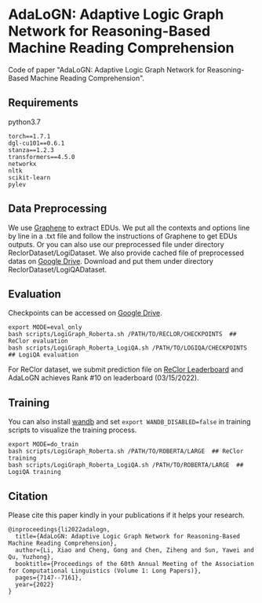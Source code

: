 # AdaLoGN: Adaptive Logic Graph Network for Reasoning-Based Machine Reading Comprehension

Code of paper "AdaLoGN: Adaptive Logic Graph Network for Reasoning-Based Machine Reading Comprehension".

## Requirements
python3.7
```
torch==1.7.1
dgl-cu101==0.6.1
stanza==1.2.3
transformers==4.5.0
networkx
nltk
scikit-learn
pylev
```

## Data Preprocessing
We use [Graphene](https://github.com/Lambda-3/Graphene) to extract EDUs. We put all the contexts and options line by line in a .txt file and follow the instructions of Graphene to get EDUs outputs. Or you can also use our preprocessed file under directory ReclorDataset/LogiDataset.
We also provide cached file of preprocessed datas on [Google Drive](https://drive.google.com/drive/folders/1sAiOuH5HCucrgq2YZh-wm8s_khp6Mldv?usp=sharing). Download and put them under directory ReclorDataset/LogiQADataset.

## Evaluation
Checkpoints can be accessed on [Google Drive](https://drive.google.com/drive/folders/1sAiOuH5HCucrgq2YZh-wm8s_khp6Mldv?usp=sharing).
```shell
export MODE=eval_only
bash scripts/LogiGraph_Roberta.sh /PATH/TO/RECLOR/CHECKPOINTS  ## ReClor evaluation
bash scripts/LogiGraph_Roberta_LogiQA.sh /PATH/TO/LOGIQA/CHECKPOINTS  ## LogiQA evaluation
```

For ReClor dataset, we submit prediction file on [ReClor Leaderboard](https://eval.ai/web/challenges/challenge-page/503/leaderboard/1347) and AdaLoGN achieves Rank #10 on leaderboard (03/15/2022).

## Training
You can also install [wandb](https://docs.wandb.ai/quickstart) and set ``export WANDB_DISABLED=false`` in training scripts to visualize the training process.
```shell
export MODE=do_train
bash scripts/LogiGraph_Roberta.sh /PATH/TO/ROBERTA/LARGE  ## ReClor training
bash scripts/LogiGraph_Roberta_LogiQA.sh /PATH/TO/ROBERTA/LARGE  ## LogiQA training
```

## Citation
Please cite this paper kindly in your publications if it helps your research.
```
@inproceedings{li2022adalogn,
  title={AdaLoGN: Adaptive Logic Graph Network for Reasoning-Based Machine Reading Comprehension},
  author={Li, Xiao and Cheng, Gong and Chen, Ziheng and Sun, Yawei and Qu, Yuzhong},
  booktitle={Proceedings of the 60th Annual Meeting of the Association for Computational Linguistics (Volume 1: Long Papers)},
  pages={7147--7161},
  year={2022}
}
```
